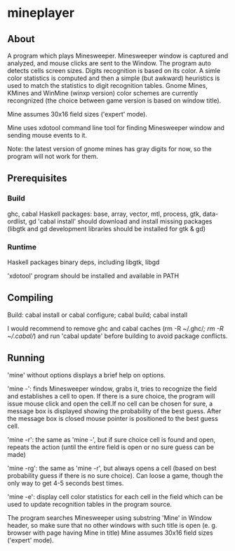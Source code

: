 # mineplayer

## About
A program which plays Minesweeper. Minesweeper window is captured and analyzed, and mouse clicks are sent to the Window. The program auto detects cells screen sizes. Digits recognition is based on its color. A simle color statistics is computed and then a simple (but awkward) heuristics is used to match the statistics to digit recognition tables. Gnome Mines, KMines and WinMine (winxp version) color schemes are currently recongnized (the choice between game version is based on window title).

Mine assumes 30x16 field sizes ('expert' mode).

Mine uses xdotool command line tool for finding Minesweeper window and sending mouse events to it.

Note: the latest version of gnome mines has gray digits for now, so the program will not work for them.

## Prerequisites

### Build
ghc, cabal 
	Haskell packages: base, array, vector, mtl, process, gtk, data-ordlist, gd 
	'cabal install' should download and install missing packages (libgtk and gd development libraries 
	should be installed for gtk & gd)

### Runtime
Haskell packages binary deps, including libgtk, libgd

'xdotool' program should be installed and available in PATH
	

## Compiling
Build: 
	cabal install
or
	cabal configure; cabal build; cabal install

I would recommend to remove ghc and cabal caches (rm -R ~/.ghc/*; rm -R ~/.cabal/*) and run 'cabal update' before building to avoid package conflicts.

## Running
'mine' without options displays a brief help on options.

'mine -': finds Minesweeper window, grabs it, tries to recognize the field and establishes a cell to open. If there is a sure choice, the program will issue mouse click and open the cell.If no cell can be chosen for sure, a message box is displayed showing the probability of the best guess. After the message box is closed mouse pointer is positioned to the best guess cell.

'mine -r': the same as 'mine -', but if sure choice cell is found and open, repeats the action (until the entire field is open or no sure guess can be made)

'mine -rg': the same as 'mine -r', but always opens a cell (based on best probability guess if there is no sure choice). Can loose a game, though the only way to get 4-5 seconds best times.

'mine -e': display cell color statistics for each cell in the field which can be used to update recognition tables in the program source.

The program searches Minesweeper using substring 'Mine' in Window header, so make sure that no other windows with such title is open (e. g. browser with page having Mine in title)
Mine assumes 30x16 field sizes ('expert' mode).
